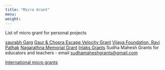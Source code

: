 ```yaml
---
title: "Micro Grant"
menu: 
weight: 
---
```


List of micro grant for personal projects

[saurabh Garg](https://saurabhgarg.com/the-sog-grant-draft/)
[Gaur & Chopra Escape Velocity Grant](https://invertedpassion.com/escape-velocity-grant/)
[Vijaya Foundation, Ravi Pathak](https://vijaya.foundation/)
[Nagarathna Memorial Grant](https://thejeshgn.com/projects/nagarathna-memorial-grant/)
[Inlaks Grants](https://inlaksfoundation.org/)
Sudha Mahesh Grants for educators and teachers - email sudhamaheshgrants@gmail.com

[International micro grants](https://github.com/nayafia/microgrants)
